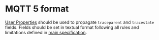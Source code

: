 # MQTT 5 format

[User
Properties](http://docs.oasis-open.org/mqtt/mqtt/v5.0/cos01/mqtt-v5.0-cos01.html#_Toc514847989)
should be used to propagate `traceparent` and `tracestate` fields. Fields should
be set in textual format following all rules and limitations defined in [main specification](index.html).

